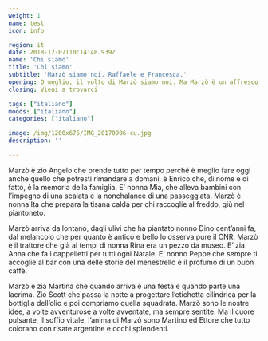 ```yaml
---
weight: 1
name: test
icon: info

region: it
date: 2018-12-07T10:14:48.939Z
name: 'Chi siamo'
title: 'Chi siamo'
subtitle: 'Marzò siamo noi. Raffaele e Francesca.'
opening: O meglio, il volto di Marzò siamo noi. Ma Marzò è un affresco, una ballata di parenti, amici, incontri fortuiti e fortunati.
closing: Vieni a trovarci

tags: ["italiano"]
moods: ["italiano"]
categories: ["italiano"]

image: /img/1200x675/IMG_20170906-cu.jpg
description: ''

---
```


Marzò è zio Angelo che prende tutto per tempo perché è meglio fare oggi anche quello che potresti rimandare a domani, è Enrico che, di nome e di fatto, è la memoria della famiglia. E’ nonna Mia, che alleva bambini con l’impegno di una scalata e la nonchalance di una passeggiata. Marzò è nonna Ita che prepara la tisana calda per chi raccoglie al freddo, giù nel piantoneto.

Marzò arriva da lontano, dagli ulivi che ha piantato nonno Dino cent’anni fa, dal melancolo che per quanto è antico e bello lo osserva pure il CNR. Marzò è il trattore che già ai tempi di nonna Rina era un pezzo da museo. E’ zia Anna che fa i cappelletti per tutti ogni Natale. E’ nonno Peppe che sempre ti accoglie al bar con una delle storie del menestrello e il profumo di un buon caffè.

Marzò è zia Martina che quando arriva è una festa e quando parte una lacrima. Zio Scott che passa la notte a progettare l’etichetta cilindrica per la bottiglia dell’olio e poi compriamo quella squadrata. Marzò sono le nostre idee, a volte avventurose a volte avventate, ma sempre sentite. Ma il cuore pulsante, il soffio vitale, l’anima di Marzò sono Martino ed Ettore che tutto colorano con risate argentine e occhi splendenti.
